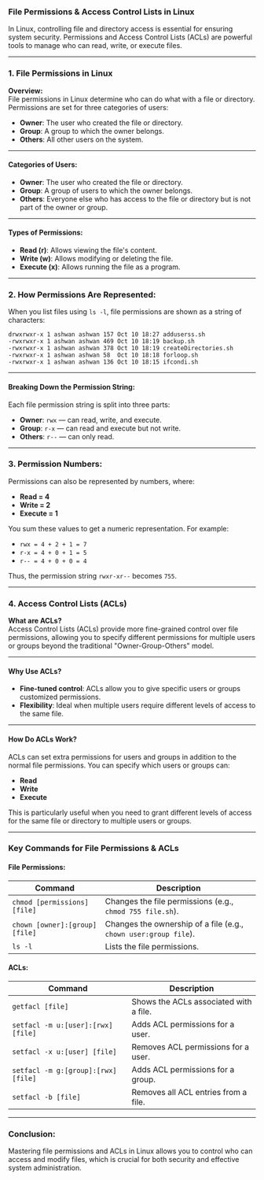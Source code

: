 ### **File Permissions & Access Control Lists in Linux**

In Linux, controlling file and directory access is essential for ensuring system security. Permissions and Access Control Lists (ACLs) are powerful tools to manage who can read, write, or execute files.

---

### **1. File Permissions in Linux**

**Overview:**  
File permissions in Linux determine who can do what with a file or directory. Permissions are set for three categories of users:  
- **Owner**: The user who created the file or directory.
- **Group**: A group to which the owner belongs.
- **Others**: All other users on the system.

---

#### **Categories of Users:**
- **Owner**: The user who created the file or directory.
- **Group**: A group of users to which the owner belongs.
- **Others**: Everyone else who has access to the file or directory but is not part of the owner or group.

---

#### **Types of Permissions:**
- **Read (r)**: Allows viewing the file's content.
- **Write (w)**: Allows modifying or deleting the file.
- **Execute (x)**: Allows running the file as a program.

---

### **2. How Permissions Are Represented:**

When you list files using `ls -l`, file permissions are shown as a string of characters:

```
drwxrwxr-x 1 ashwan ashwan 157 Oct 10 18:27 adduserss.sh
-rwxrwxr-x 1 ashwan ashwan 469 Oct 10 18:19 backup.sh
-rwxrwxr-x 1 ashwan ashwan 378 Oct 10 18:19 createDirectories.sh
-rwxrwxr-x 1 ashwan ashwan 58  Oct 10 18:18 forloop.sh
-rwxrwxr-x 1 ashwan ashwan 136 Oct 10 18:15 ifcondi.sh
```

---

#### **Breaking Down the Permission String:**
Each file permission string is split into three parts:
- **Owner**: `rwx` — can read, write, and execute.
- **Group**: `r-x` — can read and execute but not write.
- **Others**: `r--` — can only read.

---

### **3. Permission Numbers:**
Permissions can also be represented by numbers, where:
- **Read = 4**
- **Write = 2**
- **Execute = 1**

You sum these values to get a numeric representation. For example:
- `rwx = 4 + 2 + 1 = 7`
- `r-x = 4 + 0 + 1 = 5`
- `r-- = 4 + 0 + 0 = 4`

Thus, the permission string `rwxr-xr--` becomes `755`.

---

### **4. Access Control Lists (ACLs)**

**What are ACLs?**  
Access Control Lists (ACLs) provide more fine-grained control over file permissions, allowing you to specify different permissions for multiple users or groups beyond the traditional "Owner-Group-Others" model.

---

#### **Why Use ACLs?**
- **Fine-tuned control**: ACLs allow you to give specific users or groups customized permissions.
- **Flexibility**: Ideal when multiple users require different levels of access to the same file.

---

#### **How Do ACLs Work?**
ACLs can set extra permissions for users and groups in addition to the normal file permissions. You can specify which users or groups can:
- **Read**
- **Write**
- **Execute**

This is particularly useful when you need to grant different levels of access for the same file or directory to multiple users or groups.

--- 

### **Key Commands for File Permissions & ACLs**

#### **File Permissions:**
| Command                 | Description                                                  |
|-------------------------|--------------------------------------------------------------|
| `chmod [permissions] [file]`   | Changes the file permissions (e.g., `chmod 755 file.sh`). |
| `chown [owner]:[group] [file]` | Changes the ownership of a file (e.g., `chown user:group file`). |
| `ls -l`                 | Lists the file permissions.                                  |

#### **ACLs:**
| Command                                    | Description                                      |
|--------------------------------------------|--------------------------------------------------|
| `getfacl [file]`                           | Shows the ACLs associated with a file.           |
| `setfacl -m u:[user]:[rwx] [file]`         | Adds ACL permissions for a user.                 |
| `setfacl -x u:[user] [file]`               | Removes ACL permissions for a user.              |
| `setfacl -m g:[group]:[rwx] [file]`        | Adds ACL permissions for a group.                |
| `setfacl -b [file]`                        | Removes all ACL entries from a file.             |

---

### **Conclusion:**

Mastering file permissions and ACLs in Linux allows you to control who can access and modify files, which is crucial for both security and effective system administration.
